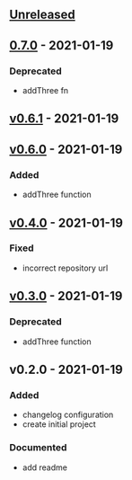 <a name="unreleased"></a>
## [Unreleased]


<a name="0.7.0"></a>
## [0.7.0] - 2021-01-19
### Deprecated
- addThree fn


<a name="v0.6.1"></a>
## [v0.6.1] - 2021-01-19

<a name="v0.6.0"></a>
## [v0.6.0] - 2021-01-19
### Added
- addThree function


<a name="v0.4.0"></a>
## [v0.4.0] - 2021-01-19
### Fixed
- incorrect repository url


<a name="v0.3.0"></a>
## [v0.3.0] - 2021-01-19
### Deprecated
- addThree function


<a name="v0.2.0"></a>
## v0.2.0 - 2021-01-19
### Added
- changelog configuration
- create initial project

### Documented
- add readme


[Unreleased]: https://github.com/Superformula/package_releases/compare/0.7.0...HEAD
[0.7.0]: https://github.com/Superformula/package_releases/compare/v0.6.1...0.7.0
[v0.6.1]: https://github.com/Superformula/package_releases/compare/v0.6.0...v0.6.1
[v0.6.0]: https://github.com/Superformula/package_releases/compare/v0.4.0...v0.6.0
[v0.4.0]: https://github.com/Superformula/package_releases/compare/v0.3.0...v0.4.0
[v0.3.0]: https://github.com/Superformula/package_releases/compare/v0.2.0...v0.3.0
